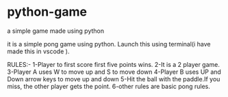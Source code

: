 # python-game
a simple game made using python

it is a simple pong game using python. Launch this using terminal(i have made this in vscode ).

RULES:-
1-Player to first score first five points wins.
2-It is a 2 player game.
3-Player A uses W to move up and S to move down
4-Player B uses UP and Down arrow keys to move up and down
5-Hit the ball with the paddle.If you miss, the other player gets the point.
6-other rules are basic pong rules.
